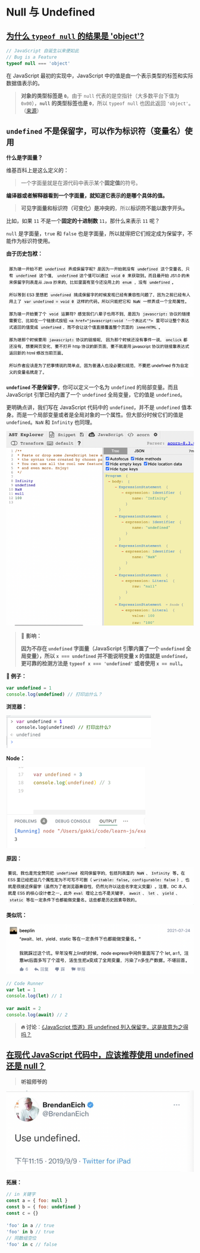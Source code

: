 # Null 与 Undefined<!-- omit in toc -->

## [为什么 `typeof null` 的结果是 'object'?](https://developer.mozilla.org/zh-CN/docs/Web/JavaScript/Reference/Operators/typeof#typeof_null)

```js
// JavaScript 自诞生以来便如此
// Bug is a Feature
typeof null === 'object'
```

在 JavaScript 最初的实现中，JavaScript 中的值是由一个表示类型的标签和实际数据值表示的。
>
> **对象的类型标签是 `0`**。由于 `null` 代表的是空指针（大多数平台下值为 `0x00`），**`null` 的类型标签也是 `0`**，所以 `typeof null` 也因此返回 `'object'`。（[来源](https://www.2ality.com/2013/10/typeof-null.html)）

<!-- 链接 502 -->
<!-- 曾有一个 ECMAScript 的修复提案（通过选择性加入的方式），但[被拒绝了](http://wiki.ecmascript.org/doku.php?id=harmony:typeof_null)。该提案会导致 `typeof null === 'null'`。 -->

## `undefined` 不是保留字，可以作为标识符（变量名）使用

**什么是字面量？**

维基百科上是这么定义的：

> 一个字面量就是在源代码中表示某个**固定值**的符号。

**编译器或者解释器看到一个字面量，就知道它表示的是哪个具体的值。**

> **可见字面量和标识符（可变化）是冲突的**，所以**标识符不能以数字开头。**

比如，如果 `11` 不是一个**固定的十进制数** `11`，那什么来表示 `11` 呢？

`null` 是字面量，`true` 和 `false` 也是字面量，所以就得把它们规定成为保留字，不能作为标识符使用。

**由于历史包袱：**

![](https://raw.githubusercontent.com/chuenwei0129/my-picgo-repo/master/js/SCR-20220509-fzv.png)

**`undefined` 不是保留字**，你可以定义一个名为 `undefined` 的局部变量。而且 JavaScript 引擎已经内置了一个 `undefined` 全局变量，它的值是 `undefined`。

更明确点讲，我们写在 JavaScript 代码中的 `undefined`，并不是 `undefined` 值本身。而是一个局部变量或者是全局对象的一个属性。但大部分时候它们的值是 `undefined`。`NaN` 和 `Infinity` 也同理。

![](https://raw.githubusercontent.com/chuenwei0129/my-picgo-repo/master/js/SCR-20220509-g29.png)

> 🍑 **影响：**
>
>**因为不存在 `undefined` 字面量（JavaScript 引擎内置了一个 `undefined` 全局变量），所以 `x === undefined` 并不能说明变量 x 的值就是 `undefined`，更可靠的检测方法是 `typeof x === 'undefined'` 或者使用 `x == null`。**

**🌰 例子：**

```js
var undefined = 1
console.log(undefined) // 打印出什么？
```

**浏览器：**

![](https://raw.githubusercontent.com/chuenwei0129/my-picgo-repo/master/js/SCR-20220509-gsd.png)

**Node：**

![](https://raw.githubusercontent.com/chuenwei0129/my-picgo-repo/master/js/SCR-20220509-gtq.png)

**原因：**

![](https://raw.githubusercontent.com/chuenwei0129/my-picgo-repo/master/js/SCR-20220509-fzc.png)

**类似坑：**

![](https://raw.githubusercontent.com/chuenwei0129/my-picgo-repo/master/js/SCR-20220509-fz1.png)

```js
// Code Runner
var let = 1
console.log(let) // 1

var await = 2
console.log(await) // 2
```

> **🔥 讨论**：[《JavaScript 悟道》将 undefined 列入保留字，这是故意为之得吗？](https://www.zhihu.com/question/472379938)

## [在现代 JavaScript 代码中，应该推荐使用 undefined 还是 null？](https://www.zhihu.com/question/479435433/answer/2057762335)

> **听祖师爷的**
>
![](https://raw.githubusercontent.com/chuenwei0129/my-picgo-repo/master/js/SCR-20220509-gxu.png)

**拓展：**

```js
// in 关键字
const a = { foo: null }
const b = { foo: undefined }
const c = {}

'foo' in a // true
'foo' in b // true
// 同数组空位
'foo' in c // false
```
